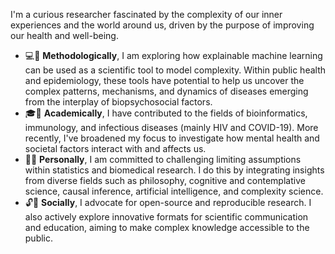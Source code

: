 I'm a curious researcher fascinated by the complexity of our inner experiences and the world around us, driven by the purpose of improving our health and well-being.
- 💻🔬 **Methodologically**, I am exploring how explainable machine learning can be used as a scientific tool to model complexity. Within public health and epidemiology, these tools have potential to help us uncover the complex patterns, mechanisms, and dynamics of diseases emerging from the interplay of biopsychosocial factors.
- 🎓🦠 **Academically**, I have contributed to the fields of bioinformatics, immunology, and infectious diseases (mainly HIV and COVID-19). More recently, I've broadened my focus to investigate how mental health and societal factors interact with and affects us.
- 🤔💡 **Personally**,  I am committed to challenging limiting assumptions within statistics and biomedical research. I do this by integrating insights from diverse fields such as philosophy, cognitive and contemplative science, causal inference, artificial intelligence, and complexity science.
- 🔓📢 **Socially**, I advocate for open-source and reproducible research. I also actively explore innovative formats for scientific communication and education, aiming to make complex knowledge accessible to the public.
